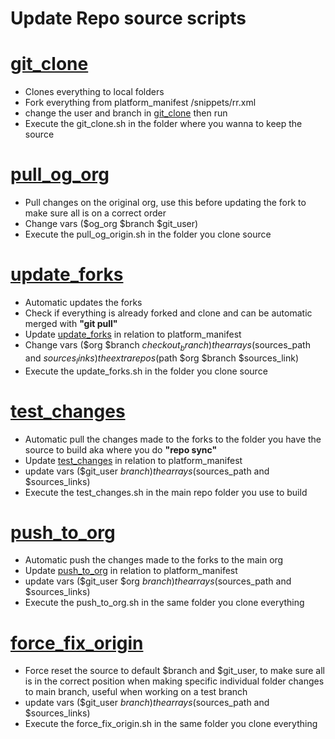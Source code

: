 # Update Repo source scripts

# [git_clone](https://github.com/fgl27/scripts/tree/master/update_source/git_clone.sh)

- Clones everything to local folders
- Fork everything from platform_manifest /snippets/rr.xml
- change the user and branch in [git_clone](https://github.com/bhb27/scripts/tree/master/build_scripts) then run
- Execute the git_clone.sh in the folder where you wanna to keep the source

# [pull_og_org](https://github.com/fgl27/scripts/tree/master/update_source/pull_og_org.sh.sh)

- Pull changes on the original org, use this before updating the fork to make sure all is on a correct order
- Change vars ($og_org $branch $git_user)
- Execute the pull_og_origin.sh in the folder you clone source

# [update_forks](https://github.com/fgl27/scripts/tree/master/update_source/update_forks.sh)

- Automatic updates the forks
- Check if everything is already forked and clone and can be automatic merged with **"git pull"**
- Update [update_forks](https://github.com/fgl27/scripts/tree/master/update_source/update_forks.sh) in relation to platform_manifest
- Change vars ($org $branch $checkout_branch) the arrays ($sources_path and $sources_links) the extra repos ($path $org $branch $sources_link)
- Execute the update_forks.sh in the folder you clone source

# [test_changes](https://github.com/fgl27/scripts/tree/master/update_source/test_changes.sh)

- Automatic pull the changes made to the forks to the folder you have the source to build aka where you do **"repo sync"**
- Update [test_changes](https://github.com/fgl27/scripts/tree/master/update_source/test_changes.sh) in relation to platform_manifest
- update vars ($git_user $branch) the arrays ($sources_path and $sources_links)
- Execute the test_changes.sh in the main repo folder you use to build

# [push_to_org](https://github.com/fgl27/scripts/tree/master/update_source/push_to_org.sh)

- Automatic push the changes made to the forks to the main org
- Update [push_to_org](https://github.com/fgl27/scripts/tree/master/update_source/push_to_org.sh) in relation to platform_manifest
- update vars ($git_user $org $branch) the arrays ($sources_path and $sources_links)
- Execute the push_to_org.sh in the same folder you clone everything

# [force_fix_origin](https://github.com/fgl27/scripts/tree/master/update_source/force_fix_origin.sh.sh)

- Force reset the source to default $branch and $git_user, to make sure all is in the correct position when making specific individual folder changes to main branch, useful when working on a test branch
- update vars ($git_user $branch) the arrays ($sources_path and $sources_links)
- Execute the force_fix_origin.sh in the same folder you clone everything

